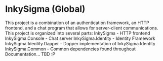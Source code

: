 <h1>InkySigma (Global)</h1>
This project is a combination of an authentication framework, an HTTP frontend, and a chat program that allows for server-client communications.
<br />
This project is organized into several parts:
InkySigma - HTTP frontend
InkySigma.Console - Chat server
InkySigma.Identity - Identity Framework
InkySigma.Identity.Dapper - Dapper implementation of InkySigma.Identity
InkySigma.Common - Common dependencies found throughout

<br />
Documentation... TBD :P

